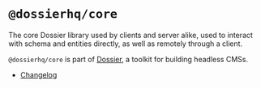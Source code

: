 # `@dossierhq/core`

The core Dossier library used by clients and server alike, used to interact with schema and entities directly, as well as remotely through a client.

`@dossierhq/core` is part of [Dossier](https://www.dossierhq.dev/), a toolkit for building headless CMSs.

- [Changelog](./CHANGELOG.md)
